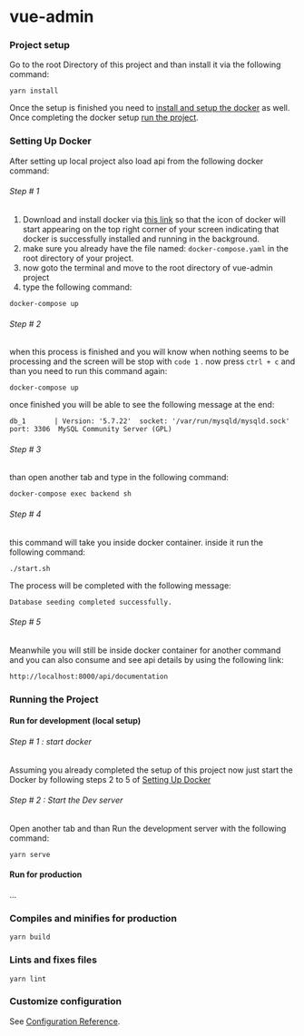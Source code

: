 # vue-admin

### Project setup
Go to the root Directory of this project and than install it via the following command:
```
yarn install
```
Once the setup is finished you need to [install and setup the docker](https://github.com/bilalbash/vue-admin-basic#setting-up-docker)  as well. Once completing the docker setup  [run the project](https://github.com/bilalbash/vue-admin-basic#running-the-project). 

### Setting Up Docker 
After setting up local project also load api from the following docker command:
###### Step # 1
1. Download and install docker via [this link](https://www.docker.com/products/docker-desktop) so that the icon of docker will start appearing on the top right corner of your screen indicating that docker is successfully installed and running in the background.
2. make sure you already have the file named: `docker-compose.yaml` in the root directory of your project.
3. now goto the terminal and move to the root directory of vue-admin project
4. type the following command:
```
docker-compose up
```
###### Step # 2
when this process is finished and you will know when nothing seems to be processing and the screen will be stop with `code 1` .
now press `ctrl + c` and than you need to run this command again:
```
docker-compose up
```
once finished you will be able to see the following message at the end:
```
db_1       | Version: '5.7.22'  socket: '/var/run/mysqld/mysqld.sock'  port: 3306  MySQL Community Server (GPL)
```
###### Step # 3
than open another tab and type in the following command:
```
docker-compose exec backend sh
```
###### Step # 4
this command will take you inside docker container. inside it run the following command:
```
./start.sh
```
The process will be completed with the following message:
```
Database seeding completed successfully. 
```
###### Step # 5
Meanwhile you will still be inside docker container for another command and you can also consume and see api details by using the following link:
```
http://localhost:8000/api/documentation
```

### Running the Project
#### Run for development (local setup)

###### Step # 1 : start docker
Assuming you already completed the setup of this project now just start the Docker by following steps 2 to 5 of [Setting Up Docker](https://github.com/bilalbash/vue-admin-basic#setting-up-docker)
###### Step # 2 : Start the Dev server
Open another tab and than Run the development server with the following command:
```
yarn serve
```
#### Run for production
...

### Compiles and minifies for production
```
yarn build
```

### Lints and fixes files
```
yarn lint
```

### Customize configuration
See [Configuration Reference](https://cli.vuejs.org/config/).
